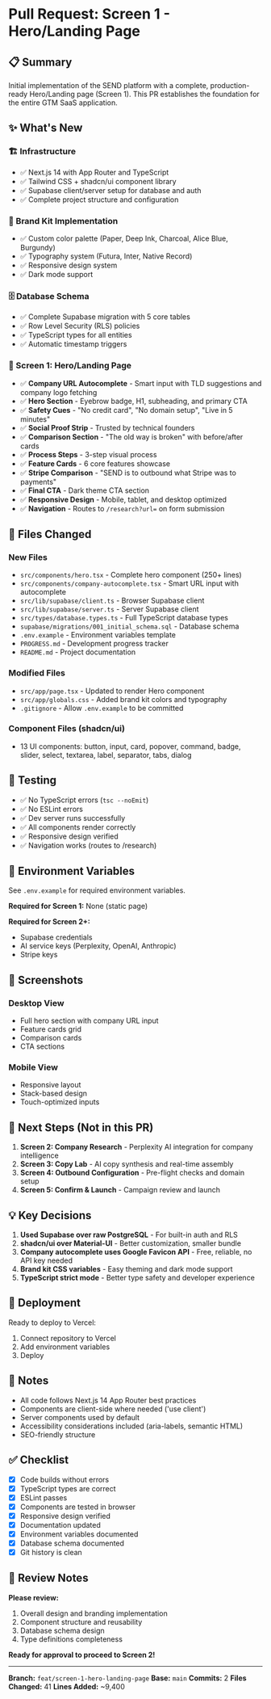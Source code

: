# Pull Request: Screen 1 - Hero/Landing Page

## 📋 Summary

Initial implementation of the SEND platform with a complete, production-ready Hero/Landing page (Screen 1). This PR establishes the foundation for the entire GTM SaaS application.

## ✨ What's New

### 🏗️ Infrastructure
- ✅ Next.js 14 with App Router and TypeScript
- ✅ Tailwind CSS + shadcn/ui component library
- ✅ Supabase client/server setup for database and auth
- ✅ Complete project structure and configuration

### 🎨 Brand Kit Implementation
- ✅ Custom color palette (Paper, Deep Ink, Charcoal, Alice Blue, Burgundy)
- ✅ Typography system (Futura, Inter, Native Record)
- ✅ Responsive design system
- ✅ Dark mode support

### 🗄️ Database Schema
- ✅ Complete Supabase migration with 5 core tables
- ✅ Row Level Security (RLS) policies
- ✅ TypeScript types for all entities
- ✅ Automatic timestamp triggers

### 🌟 Screen 1: Hero/Landing Page
- ✅ **Company URL Autocomplete** - Smart input with TLD suggestions and company logo fetching
- ✅ **Hero Section** - Eyebrow badge, H1, subheading, and primary CTA
- ✅ **Safety Cues** - "No credit card", "No domain setup", "Live in 5 minutes"
- ✅ **Social Proof Strip** - Trusted by technical founders
- ✅ **Comparison Section** - "The old way is broken" with before/after cards
- ✅ **Process Steps** - 3-step visual process
- ✅ **Feature Cards** - 6 core features showcase
- ✅ **Stripe Comparison** - "SEND is to outbound what Stripe was to payments"
- ✅ **Final CTA** - Dark theme CTA section
- ✅ **Responsive Design** - Mobile, tablet, and desktop optimized
- ✅ **Navigation** - Routes to `/research?url=` on form submission

## 📁 Files Changed

### New Files
- `src/components/hero.tsx` - Complete hero component (250+ lines)
- `src/components/company-autocomplete.tsx` - Smart URL input with autocomplete
- `src/lib/supabase/client.ts` - Browser Supabase client
- `src/lib/supabase/server.ts` - Server Supabase client
- `src/types/database.types.ts` - Full TypeScript database types
- `supabase/migrations/001_initial_schema.sql` - Database schema
- `.env.example` - Environment variables template
- `PROGRESS.md` - Development progress tracker
- `README.md` - Project documentation

### Modified Files
- `src/app/page.tsx` - Updated to render Hero component
- `src/app/globals.css` - Added brand kit colors and typography
- `.gitignore` - Allow `.env.example` to be committed

### Component Files (shadcn/ui)
- 13 UI components: button, input, card, popover, command, badge, slider, select, textarea, label, separator, tabs, dialog

## 🧪 Testing

- ✅ No TypeScript errors (`tsc --noEmit`)
- ✅ No ESLint errors
- ✅ Dev server runs successfully
- ✅ All components render correctly
- ✅ Responsive design verified
- ✅ Navigation works (routes to /research)

## 🔐 Environment Variables

See `.env.example` for required environment variables.

**Required for Screen 1:** None (static page)

**Required for Screen 2+:**
- Supabase credentials
- AI service keys (Perplexity, OpenAI, Anthropic)
- Stripe keys

## 📸 Screenshots

### Desktop View
- Full hero section with company URL input
- Feature cards grid
- Comparison cards
- CTA sections

### Mobile View
- Responsive layout
- Stack-based design
- Touch-optimized inputs

## 🎯 Next Steps (Not in this PR)

1. **Screen 2: Company Research** - Perplexity AI integration for company intelligence
2. **Screen 3: Copy Lab** - AI copy synthesis and real-time assembly
3. **Screen 4: Outbound Configuration** - Pre-flight checks and domain setup
4. **Screen 5: Confirm & Launch** - Campaign review and launch

## 💡 Key Decisions

1. **Used Supabase over raw PostgreSQL** - For built-in auth and RLS
2. **shadcn/ui over Material-UI** - Better customization, smaller bundle
3. **Company autocomplete uses Google Favicon API** - Free, reliable, no API key needed
4. **Brand kit CSS variables** - Easy theming and dark mode support
5. **TypeScript strict mode** - Better type safety and developer experience

## 🚀 Deployment

Ready to deploy to Vercel:
1. Connect repository to Vercel
2. Add environment variables
3. Deploy

## 📝 Notes

- All code follows Next.js 14 App Router best practices
- Components are client-side where needed ('use client')
- Server components used by default
- Accessibility considerations included (aria-labels, semantic HTML)
- SEO-friendly structure

## ✅ Checklist

- [x] Code builds without errors
- [x] TypeScript types are correct
- [x] ESLint passes
- [x] Components are tested in browser
- [x] Responsive design verified
- [x] Documentation updated
- [x] Environment variables documented
- [x] Database schema documented
- [x] Git history is clean

## 🙏 Review Notes

**Please review:**
1. Overall design and branding implementation
2. Component structure and reusability
3. Database schema design
4. Type definitions completeness

**Ready for approval to proceed to Screen 2!**

---

**Branch:** `feat/screen-1-hero-landing-page`
**Base:** `main`
**Commits:** 2
**Files Changed:** 41
**Lines Added:** ~9,400
